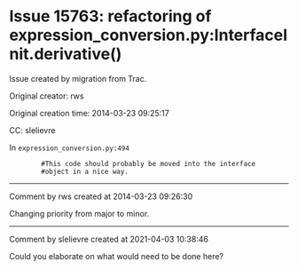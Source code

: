 # Issue 15763: refactoring of expression_conversion.py:InterfaceInit.derivative()

Issue created by migration from Trac.

Original creator: rws

Original creation time: 2014-03-23 09:25:17

CC:  slelievre

In `expression_conversion.py:494`

```
        #This code should probably be moved into the interface
        #object in a nice way.
```



---

Comment by rws created at 2014-03-23 09:26:30

Changing priority from major to minor.


---

Comment by slelievre created at 2021-04-03 10:38:46

Could you elaborate on what would need to be done here?

